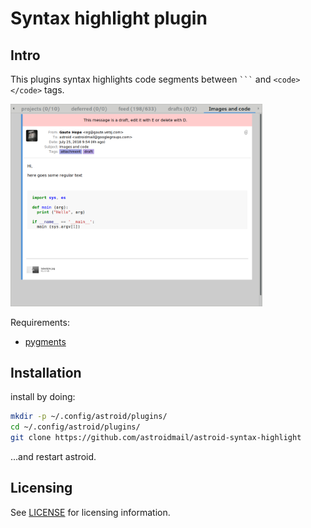 Syntax highlight plugin
====================

Intro
-----

This plugins syntax highlights code segments between `` ``` `` and `<code></code>` tags.

<img width="80%" src="https://raw.githubusercontent.com/astroidmail/astroid-syntax-highlight/master/demo.png">

Requirements:

  * [pygments](http://pygments.org/)

Installation
------------

install by doing:

```sh
mkdir -p ~/.config/astroid/plugins/
cd ~/.config/astroid/plugins/
git clone https://github.com/astroidmail/astroid-syntax-highlight
```
...and restart astroid.

Licensing
---------

See [LICENSE](./LICENSE) for licensing information.
